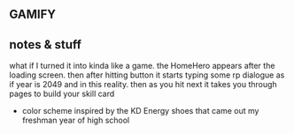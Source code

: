 ## GAMIFY

## notes & stuff

what if I turned it into kinda like a game. the HomeHero appears after the loading screen.
then after hitting button it starts typing some rp dialogue as if year is 2049 and in this reality.
then as you hit next it takes you through pages to build your skill card
- color scheme inspired by the KD Energy shoes that came out my freshman year of high school